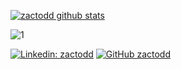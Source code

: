 [![zactodd github stats](https://github-readme-stats.vercel.app/api?username=zactodd)](https://github.com/zactodd/github-readme-stats)

![1](https://github-readme-stats.vercel.app/api/top-langs/?username=zactodd&count_private=true&show_icons=true&hide_title=true&include_all_commits=true)

[![Linkedin: zactodd](https://img.shields.io/badge/-zactodd-blue?style=flat-square&logo=Linkedin&logoColor=white&link=https://www.linkedin.com/in/zachary-todd-5aab9b118/)](https://www.linkedin.com/in/zachary-todd-5aab9b118/)
[![GitHub zactodd](https://img.shields.io/github/followers/zactodd?label=follow&style=social)](https://github.com/zactodd)  


<!--
**zactodd/zactodd** is a ✨ _special_ ✨ repository because its `README.md` (this file) appears on your GitHub profile.

Here are some ideas to get you started:

- 🔭 I’m currently working on ...
- 🌱 I’m currently learning ...
- 👯 I’m looking to collaborate on ...
- 🤔 I’m looking for help with ...
- 💬 Ask me about ...
- 📫 How to reach me: ...
- 😄 Pronouns: ...
- ⚡ Fun fact: ...
-->
